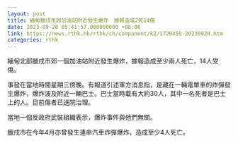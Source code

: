 ```yaml
---
layout: post
title: 緬甸臘戌市郊加油站附近發生爆炸　據報造成2死14傷
date: 2023-09-28 05:41:57.000000000 +08:00
link: https://news.rthk.hk/rthk/ch/component/k2/1720459-20230928.htm
categories: rthk
---
```


緬甸北部臘戌市郊一個加油站附近發生爆炸，據報造成至少兩人死亡，14人受傷。

事發在當地時間星期三傍晚。有報道引述軍方消息指，是藏在一輛電單車的炸彈發生爆炸，爆炸波及附近一輛巴士。巴士當時載有大約30人，其中一名死者是巴士上的人。目前傷者已送院治理。

當地一個反政府武裝組織表示，爆炸事件與他們無關。

臘戌市在今年4月亦曾發生連串汽車炸彈爆炸，造成至少4人死亡。
